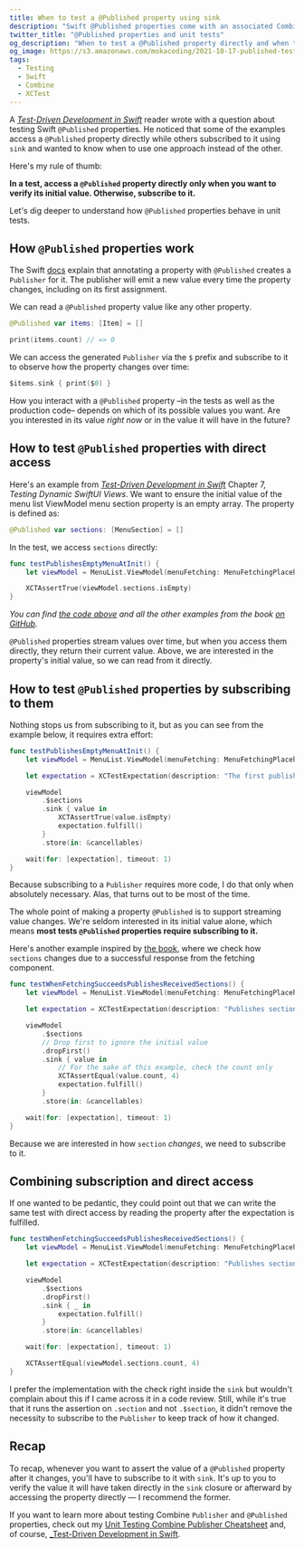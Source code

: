 ```yaml
---
title: When to test a @Published property using sink
description: "Swift @Published properties come with an associated Combine Publisher that emits values over time. This free XCTest tutorial explains when to write a unit test that accesses the property directly and when it's instead necessary to subscribe to it using the sink operator."
twitter_title: "@Published properties and unit tests"
og_description: "When to test a @Published property directly and when to subscribe to it instead"
og_image: https://s3.amazonaws.com/mokacoding/2021-10-17-published-testing.jpg
tags:
  - Testing
  - Swift
  - Combine
  - XCTest
---
```


A [_Test-Driven Development in Swift_](https://tddinswift.com) reader wrote with a question about testing Swift `@Published` properties.
He noticed that some of the examples access a `@Published` property directly while others subscribed to it using `sink` and wanted to know when to use one approach instead of the other.

Here's my rule of thumb:

**In a test, access a `@Published` property directly only when you want to verify its initial value. Otherwise, subscribe to it.**

Let's dig deeper to understand how `@Published` properties behave in unit tests.

## How `@Published` properties work

The Swift [docs](https://developer.apple.com/documentation/combine/published) explain that annotating a property with `@Published` creates a `Publisher` for it.
The publisher will emit a new value every time the property changes, including on its first assignment.

We can read a `@Published` property value like any other property.

```swift
@Published var items: [Item] = []

print(items.count) // => 0
```

We can access the generated `Publisher` via the `$` prefix and subscribe to it to observe how the property changes over time:

```swift
$items.sink { print($0) }
```

How you interact with a `@Published` property –in the tests as well as the production code– depends on which of its possible values you want.
Are you interested in its value _right now_ or in the value it will have in the future?

## How to test `@Published` properties with direct access

Here's an example from [_Test-Driven Development in Swift_](https://tddinswift.com) Chapter 7, _Testing Dynamic SwiftUI Views_.
We want to ensure the initial value of the menu list ViewModel menu section property is an empty array.
The property is defined as:


```swift
@Published var sections: [MenuSection] = []
```

In the test, we access `sections` directly:

```swift
func testPublishesEmptyMenuAtInit() {
    let viewModel = MenuList.ViewModel(menuFetching: MenuFetchingPlaceholder())

    XCTAssertTrue(viewModel.sections.isEmpty)
}
```

_You can find [the code above](https://github.com/Apress/Test-Driven-Development-in-Swift/blob/13c24681fb0df9f109bd8bdf9575b6b6d90682a3/07-testing-dynamic-swiftui-views/1-end/AlbertosTests/MenuList.ViewModelTests.swift#L9-L13) and all the other examples from the book [on GitHub](https://github.com/Apress/Test-Driven-Development-in-Swift)._

`@Published` properties stream values over time, but when you access them directly, they return their current value.
Above, we are interested in the property's initial value, so we can read from it directly.

## How to test `@Published` properties by subscribing to them

Nothing stops us from subscribing to it, but as you can see from the example below, it requires extra effort:

```swift
func testPublishesEmptyMenuAtInit() {
    let viewModel = MenuList.ViewModel(menuFetching: MenuFetchingPlaceholder())

    let expectation = XCTestExpectation(description: "The first publishes value is an empty section")

    viewModel
        .$sections
        .sink { value in
            XCTAssertTrue(value.isEmpty)
            expectation.fulfill()
        }
        .store(in: &cancellables)

    wait(for: [expectation], timeout: 1)
}
```

Because subscribing to a `Publisher` requires more code, I do that only when absolutely necessary.
Alas, that turns out to be most of the time.

The whole point of making a property `@Published` is to support streaming value changes.
We're seldom interested in its initial value alone, which means **most tests `@Published` properties require subscribing to it.**

Here's another example inspired by [the book](https://tddinswift.com), where we check how `sections` changes due to a successful response from the fetching component.

```swift
func testWhenFetchingSucceedsPublishesReceivedSections() {
    let viewModel = MenuList.ViewModel(menuFetching: MenuFetchingPlaceholder())

    let expectation = XCTestExpectation(description: "Publishes sections built from received menu")

    viewModel
        .$sections
        // Drop first to ignore the initial value
        .dropFirst()
        .sink { value in
            // For the sake of this example, check the count only
            XCTAssertEqual(value.count, 4)
            expectation.fulfill()
        }
        .store(in: &cancellables)

    wait(for: [expectation], timeout: 1)
}
```

Because we are interested in how `section` _changes_, we need to subscribe to it.

## Combining subscription and direct access

If one wanted to be pedantic, they could point out that we can write the same test with direct access by reading the property after the expectation is fulfilled.

```swift
func testWhenFetchingSucceedsPublishesReceivedSections() {
    let viewModel = MenuList.ViewModel(menuFetching: MenuFetchingPlaceholder())

    let expectation = XCTestExpectation(description: "Publishes sections built from received menu")

    viewModel
        .$sections
        .dropFirst()
        .sink { _ in
            expectation.fulfill()
        }
        .store(in: &cancellables)

    wait(for: [expectation], timeout: 1)

    XCTAssertEqual(viewModel.sections.count, 4)
}
```

I prefer the implementation with the check right inside the `sink` but wouldn't complain about this if I came across it in a code review.
Still, while it's true that it runs the assertion on `.section` and not `.$section`, it didn't remove the necessity to subscribe to the `Publisher` to keep track of how it changed.

## Recap

To recap, whenever you want to assert the value of a `@Published` property after it changes, you'll have to subscribe to it with `sink`.
It's up to you to verify the value it will have taken directly in the `sink` closure or afterward by accessing the property directly — I recommend the former.

If you want to learn more about testing Combine `Publisher` and `@Published` properties, check out my [Unit Testing Combine Publisher Cheatsheet](https://mokacoding.com/blog/testing-combine-publisher-cheatsheet/) and, of course, [_Test-Driven Development in Swift](https://tddinswift.com/).
